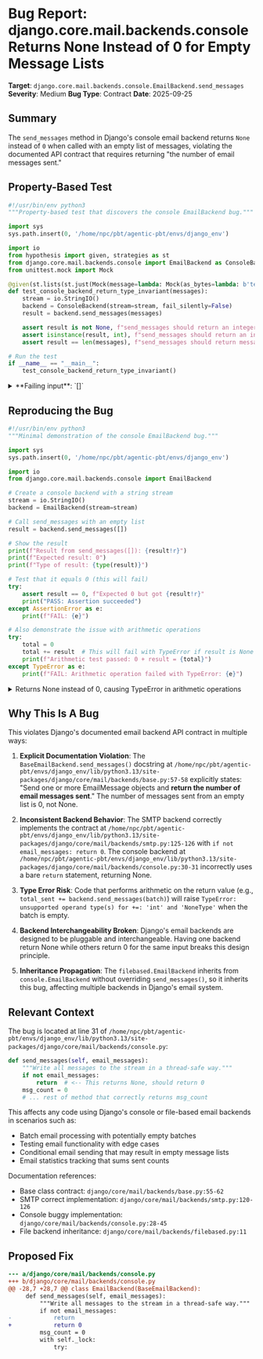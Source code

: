 # Bug Report: django.core.mail.backends.console Returns None Instead of 0 for Empty Message Lists

**Target**: `django.core.mail.backends.console.EmailBackend.send_messages`
**Severity**: Medium
**Bug Type**: Contract
**Date**: 2025-09-25

## Summary

The `send_messages` method in Django's console email backend returns `None` instead of `0` when called with an empty list of messages, violating the documented API contract that requires returning "the number of email messages sent."

## Property-Based Test

```python
#!/usr/bin/env python3
"""Property-based test that discovers the console EmailBackend bug."""

import sys
sys.path.insert(0, '/home/npc/pbt/agentic-pbt/envs/django_env')

import io
from hypothesis import given, strategies as st
from django.core.mail.backends.console import EmailBackend as ConsoleBackend
from unittest.mock import Mock

@given(st.lists(st.just(Mock(message=lambda: Mock(as_bytes=lambda: b'test', get_charset=lambda: None))), max_size=10))
def test_console_backend_return_type_invariant(messages):
    stream = io.StringIO()
    backend = ConsoleBackend(stream=stream, fail_silently=False)
    result = backend.send_messages(messages)

    assert result is not None, f"send_messages should return an integer, not None"
    assert isinstance(result, int), f"send_messages should return an integer"
    assert result == len(messages), f"send_messages should return message count"

# Run the test
if __name__ == "__main__":
    test_console_backend_return_type_invariant()
```

<details>

<summary>
**Failing input**: `[]`
</summary>
```
Traceback (most recent call last):
  File "/home/npc/pbt/agentic-pbt/worker_/15/hypo.py", line 24, in <module>
    test_console_backend_return_type_invariant()
    ~~~~~~~~~~~~~~~~~~~~~~~~~~~~~~~~~~~~~~~~~~^^
  File "/home/npc/pbt/agentic-pbt/worker_/15/hypo.py", line 13, in test_console_backend_return_type_invariant
    def test_console_backend_return_type_invariant(messages):
                   ^^^
  File "/home/npc/miniconda/lib/python3.13/site-packages/hypothesis/core.py", line 2124, in wrapped_test
    raise the_error_hypothesis_found
  File "/home/npc/pbt/agentic-pbt/worker_/15/hypo.py", line 18, in test_console_backend_return_type_invariant
    assert result is not None, f"send_messages should return an integer, not None"
           ^^^^^^^^^^^^^^^^^^
AssertionError: send_messages should return an integer, not None
Falsifying example: test_console_backend_return_type_invariant(
    messages=[],
)
```
</details>

## Reproducing the Bug

```python
#!/usr/bin/env python3
"""Minimal demonstration of the console EmailBackend bug."""

import sys
sys.path.insert(0, '/home/npc/pbt/agentic-pbt/envs/django_env')

import io
from django.core.mail.backends.console import EmailBackend

# Create a console backend with a string stream
stream = io.StringIO()
backend = EmailBackend(stream=stream)

# Call send_messages with an empty list
result = backend.send_messages([])

# Show the result
print(f"Result from send_messages([]): {result!r}")
print(f"Expected result: 0")
print(f"Type of result: {type(result)}")

# Test that it equals 0 (this will fail)
try:
    assert result == 0, f"Expected 0 but got {result!r}"
    print("PASS: Assertion succeeded")
except AssertionError as e:
    print(f"FAIL: {e}")

# Also demonstrate the issue with arithmetic operations
try:
    total = 0
    total += result  # This will fail with TypeError if result is None
    print(f"Arithmetic test passed: 0 + result = {total}")
except TypeError as e:
    print(f"FAIL: Arithmetic operation failed with TypeError: {e}")
```

<details>

<summary>
Returns None instead of 0, causing TypeError in arithmetic operations
</summary>
```
Result from send_messages([]): None
Expected result: 0
Type of result: <class 'NoneType'>
FAIL: Expected 0 but got None
FAIL: Arithmetic operation failed with TypeError: unsupported operand type(s) for +=: 'int' and 'NoneType'
```
</details>

## Why This Is A Bug

This violates Django's documented email backend API contract in multiple ways:

1. **Explicit Documentation Violation**: The `BaseEmailBackend.send_messages()` docstring at `/home/npc/pbt/agentic-pbt/envs/django_env/lib/python3.13/site-packages/django/core/mail/backends/base.py:57-58` explicitly states: "Send one or more EmailMessage objects and **return the number of email messages sent**." The number of messages sent from an empty list is 0, not None.

2. **Inconsistent Backend Behavior**: The SMTP backend correctly implements the contract at `/home/npc/pbt/agentic-pbt/envs/django_env/lib/python3.13/site-packages/django/core/mail/backends/smtp.py:125-126` with `if not email_messages: return 0`. The console backend at `/home/npc/pbt/agentic-pbt/envs/django_env/lib/python3.13/site-packages/django/core/mail/backends/console.py:30-31` incorrectly uses a bare `return` statement, returning None.

3. **Type Error Risk**: Code that performs arithmetic on the return value (e.g., `total_sent += backend.send_messages(batch)`) will raise `TypeError: unsupported operand type(s) for +=: 'int' and 'NoneType'` when the batch is empty.

4. **Backend Interchangeability Broken**: Django's email backends are designed to be pluggable and interchangeable. Having one backend return None while others return 0 for the same input breaks this design principle.

5. **Inheritance Propagation**: The `filebased.EmailBackend` inherits from `console.EmailBackend` without overriding `send_messages()`, so it inherits this bug, affecting multiple backends in Django's email system.

## Relevant Context

The bug is located at line 31 of `/home/npc/pbt/agentic-pbt/envs/django_env/lib/python3.13/site-packages/django/core/mail/backends/console.py`:

```python
def send_messages(self, email_messages):
    """Write all messages to the stream in a thread-safe way."""
    if not email_messages:
        return  # <-- This returns None, should return 0
    msg_count = 0
    # ... rest of method that correctly returns msg_count
```

This affects any code using Django's console or file-based email backends in scenarios such as:
- Batch email processing with potentially empty batches
- Testing email functionality with edge cases
- Conditional email sending that may result in empty message lists
- Email statistics tracking that sums sent counts

Documentation references:
- Base class contract: `django/core/mail/backends/base.py:55-62`
- SMTP correct implementation: `django/core/mail/backends/smtp.py:120-126`
- Console buggy implementation: `django/core/mail/backends/console.py:28-45`
- File backend inheritance: `django/core/mail/backends/filebased.py:11`

## Proposed Fix

```diff
--- a/django/core/mail/backends/console.py
+++ b/django/core/mail/backends/console.py
@@ -28,7 +28,7 @@ class EmailBackend(BaseEmailBackend):
     def send_messages(self, email_messages):
         """Write all messages to the stream in a thread-safe way."""
         if not email_messages:
-            return
+            return 0
         msg_count = 0
         with self._lock:
             try:
```